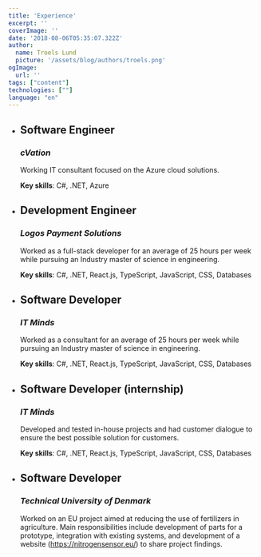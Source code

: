 ```yaml
---
title: 'Experience'
excerpt: ''
coverImage: ''
date: '2018-08-06T05:35:07.322Z'
author:
  name: Troels Lund
  picture: '/assets/blog/authors/troels.png'
ogImage:
  url: ''
tags: ["content"]
technologies: [""]
language: "en"
---
```

<ul>
  <li data-url="/assets/logos/cvation_logo.jpeg" data-w="50px" data-h="50px" data-r="10px">
    <h2><b>Software Engineer</b></h2>
    <h3><i>cVation</i></h3>
    <p>Working IT consultant focused on the Azure cloud solutions.</p>
    <p><b>Key skills</b>: C#, .NET, Azure</p>
  </li>
  <li data-url="/assets/logos/logos2.jpeg" data-w="50px" data-h="50px" data-r="100%">
    <h2><b>Development Engineer</b></h2>
    <h3><i>Logos Payment Solutions</i></h3>
    <p>Worked as a full-stack developer for an average of 25 hours per week while pursuing an Industry master of science in engineering.</p>
    <p><b>Key skills</b>: C#, .NET, React.js, TypeScript, JavaScript, CSS, Databases</p>
  </li>
  <li data-url="/assets/logos/itminds.avif" data-w="50px" data-h="50px" data-r="100%">
    <h2><b>Software Developer</b></h2>
    <h3><i>IT Minds</i></h3>
    <p>Worked as a consultant for an average of 25 hours per week while pursuing an Industry master of science in engineering.</p>
    <p><b>Key skills</b>: C#, .NET, React.js, TypeScript, JavaScript, CSS, Databases</p>
  </li>
  <li data-url="/assets/logos/itminds.avif" data-w="50px" data-h="50px" data-r="100%">
    <h2><b>Software Developer (internship)</b></h2>
    <h3><i>IT Minds</i></h3>
    <p>Developed and tested in-house projects and had customer dialogue to ensure the best possible solution for customers.</p>
    <p><b>Key skills</b>: C#, .NET, React.js, TypeScript, JavaScript, CSS, Databases</p>
  </li>
  <li data-url="/assets/logos/dtu.png" data-w="50px" data-h="70px">
    <h2><b>Software Developer</b></h2>
    <h3><i>Technical University of Denmark</i></h3>
    <p>Worked on an EU project aimed at reducing the use of fertilizers in agriculture. Main responsibilities include development of parts for a prototype, integration with existing systems, and development of a website (<a href="https://nitrogensensor.eu/">https://nitrogensensor.eu/</a>) to share project findings.</p>
  </li>
</ul>

